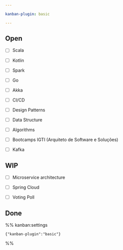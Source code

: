 ```yaml
---

kanban-plugin: basic

---
```


## Open

- [ ] Scala
- [ ] Kotlin
- [ ] Spark
- [ ] Go
- [ ] Akka
- [ ] CI/CD
- [ ] Design Patterns
- [ ] Data Structure
- [ ] Algorithms
- [ ] Bootcamps IGTI (Arquiteto de Software e Soluções)
- [ ] Kafka


## WIP

- [ ] Microservice architecture
- [ ] Spring Cloud
- [ ] Voting Poll


## Done





%% kanban:settings
```
{"kanban-plugin":"basic"}
```
%%